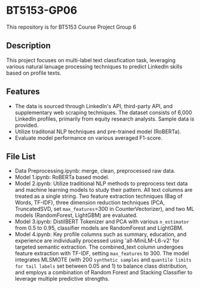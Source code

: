 # BT5153-GP06
This repository is for BT5153 Course Project Group 6

## Description
This project focuses on multi-label text classfication task, leveraging various natural lanuage processing techniques to predict LinkedIn skills based on profile texts.

## Features
- The data is sourced through LinkedIn's API, third-party API, and supplementary web scraping techniques. The dataset consists of 6,000 LinkedIn profiles, primarily from equity research analysts. Sample data is provided.
- Utilize traditonal NLP techniques and pre-trained model (RoBERTa).
- Evaluate model performance on various averaged F1-score.

## File List
- Data Preprocessing.ipynb: merge, clean, preprocessed raw data.
- Model 1.ipynb: RoBERTa based model.
- Model 2.ipynb: Utilize traditional NLP methods to preprocess text data and machine learning models to study their pattern. All text columns are treated as a single string. Two feature extraction techniques (Bag of Words, TF-IDF), three dimension reduction techniques (PCA, TruncatedSVD, set ```max_features```=300 in CounterVectorizer), and two ML models (RandomForest, LightGBM) are evaluated.
- Model 3.ipynb: DistilBERT Tokenizer and PCA with various ```n_estimator``` from 0.5 to 0.95, classifier models are RandomForest and LightGBM.
- Model 4.ipynb: Key profile columns such as summary, education, and experience are individually processed using 'all-MiniLM-L6-v2' for targeted semantic extraction. The combined_text column undergoes feature extraction with TF-IDF, setting ```max_features``` to 300. The model integrates MLSMOTE (with 200 ```synthetic samples``` and ```quantile limits for tail labels``` set between 0.05 and 1) to balance class distribution, and employs a combination of Random Forest and Stacking Classifier to leverage multiple predictive strengths.
